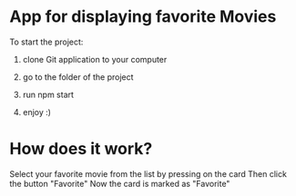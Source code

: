 # App for displaying favorite Movies

To start the project:

1) clone Git application to your computer

2) go to the folder of the project

3) run npm start

4) enjoy :)

# How does it work?

Select your favorite movie from the list by pressing on the card
Then click the button "Favorite"
Now the card is marked as "Favorite"

